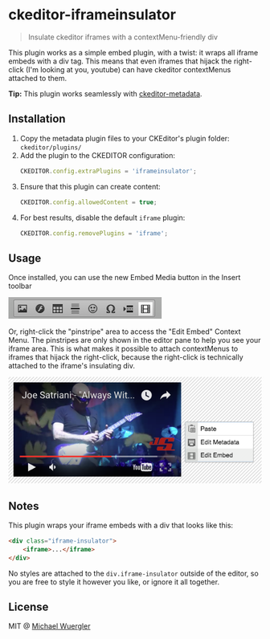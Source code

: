 # ckeditor-iframeinsulator

> Insulate ckeditor iframes with a contextMenu-friendly div

This plugin works as a simple embed plugin, with a twist: it wraps all iframe embeds with a div tag. This means that even
iframes that hijack the right-click (I'm looking at you, youtube) can have ckeditor contextMenus attached to them. 

**Tip:** This plugin works seamlessly with [ckeditor-metadata](https://github.com/radiovisual/ckeditor-metadata).

## Installation

1. Copy the metadata plugin files to your CKEditor's plugin folder: `ckeditor/plugins/`
2. Add the plugin to the CKEDITOR configuration:
    ```js
    CKEDITOR.config.extraPlugins = 'iframeinsulator';
    ```
3. Ensure that this plugin can create content:
    ```js
    CKEDITOR.config.allowedContent = true;
    ```
4. For best results, disable the default `iframe` plugin:
    ```js
    CKEDITOR.config.removePlugins = 'iframe';
    ```

## Usage

Once installed, you can use the new Embed Media button in the Insert toolbar

![toolbar screenshot](media/screenshot-toolbar.png)

Or, right-click the "pinstripe" area to access the "Edit Embed" Context Menu. The pinstripes are only shown in the editor 
pane to help you see your iframe area. This is what makes it possible to attach contextMenus to iframes that hijack the right-click,
because the right-click is technically attached to the iframe's insulating div. 

![screenshot](media/screenshot-context.png)

## Notes

This plugin wraps your iframe embeds with a div that looks like this:

```html
<div class="iframe-insulator">
    <iframe>...</iframe>
</div>
```

No styles are attached to the `div.iframe-insulator` outside of the editor, so you are free to style it however you like,
or ignore it all together. 

## License

MIT @ [Michael Wuergler](http://numetriclabs.com)

